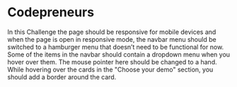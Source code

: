 # Codepreneurs

In this Challenge the page should be responsive for mobile devices and when the page is open in responsive mode, the navbar menu should be switched to a hamburger menu that doesn’t need to be functional for now. Some of the items in the navbar should contain a dropdown menu when you hover over them. The mouse pointer here should be changed to a hand. While hovering over the cards in the "Choose your demo" section, you should add a border around the card.
